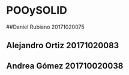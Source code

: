 # POOySOLID
##Daniel Rubiano     20171020075
## Alejandro Ortiz   20171020083
## Andrea Gómez 201710020038
